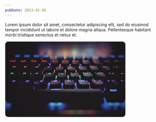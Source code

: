 ```yaml
---
pubDate: 2023-01-05
---
```


Lorem ipsum dolor sit amet, consectetur adipiscing elit, sed do eiusmod tempor incididunt ut labore et dolore magna aliqua. Pellentesque habitant morbi tristique senectus et netus et.

![Mechanical keyboard with LED backlighting](../../assets/mechanical-keyboard.png)
